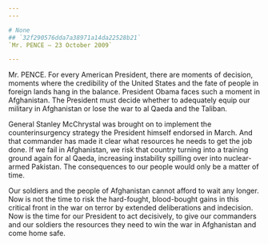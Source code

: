 ```yaml
---
---

# None
## `32f290576dda7a38971a14da22528b21`
`Mr. PENCE — 23 October 2009`

---
```



Mr. PENCE. For every American President, there are moments of 
decision, moments where the credibility of the United States and the 
fate of people in foreign lands hang in the balance. President Obama 
faces such a moment in Afghanistan. The President must decide whether 
to adequately equip our military in Afghanistan or lose the war to al 
Qaeda and the Taliban.

General Stanley McChrystal was brought on to implement the 
counterinsurgency strategy the President himself endorsed in March. And 
that commander has made it clear what resources he needs to get the job 
done. If we fail in Afghanistan, we risk that country turning into a 
training ground again for al Qaeda, increasing instability spilling 
over into nuclear-armed Pakistan. The consequences to our people would 
only be a matter of time.

Our soldiers and the people of Afghanistan cannot afford to wait any 
longer. Now is not the time to risk the hard-fought, blood-bought gains 
in this critical front in the war on terror by extended deliberations 
and indecision. Now is the time for our President to act decisively, to 
give our commanders and our soldiers the resources they need to win the 
war in Afghanistan and come home safe.
